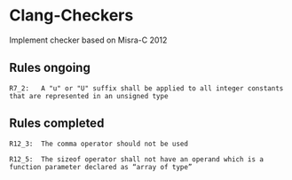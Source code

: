 # Clang-Checkers

Implement checker based on Misra-C 2012

## Rules ongoing

	R7_2:   A "u" or "U" suffix shall be applied to all integer constants that are represented in an unsigned type


## Rules completed

    R12_3:  The comma operator should not be used

    R12_5:  The sizeof operator shall not have an operand which is a function parameter declared as “array of type”




